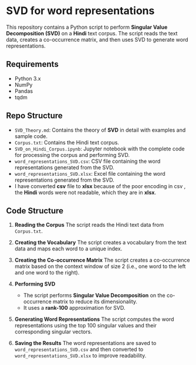 # SVD for word representations

This repository contains a Python script to perform **Singular Value Decomposition (SVD)** on a **Hindi** text corpus. The script reads the text data, creates a co-occurrence matrix, and then uses SVD to generate word representations.

## Requirements

- Python 3.x
- NumPy
- Pandas
- tqdm

## Repo Structure
- `SVD_Theory.md`: Contains the theory of **SVD** in detail with examples and sample code.
- `Corpus.txt`: Contains the Hindi text corpus.
- `SVD_on_Hindi_Corpus.ipynb`: Jupyter notebook with the complete code for processing the corpus and performing SVD.
- `word_representations_SVD.csv`: CSV file containing the word representations generated from the SVD.
- `word_representations_SVD.xlsx`: Excel file containing the word representations generated from the SVD.
-  I have converted **csv** file to **xlsx** because of the poor encoding in csv , the **Hindi** words were not readable, which they are in **xlsx**.

## Code Structure

1. **Reading the Corpus**
    The script reads the Hindi text data from `Corpus.txt`.
2. **Creating the Vocabulary**
    The script creates a vocabulary from the text data and maps each word to a unique index.
3. **Creating the Co-occurrence Matrix**
    The script creates a co-occurrence matrix based on the context window of size 2 (i.e., one word to the left and one word to the right).
4. **Performing SVD**
    * The script performs **Singular Value Decomposition** on the co-occurrence matrix to reduce its dimensionality.
    * It uses a **rank-100** approximation for SVD.
5. **Generating Word Representations**
    The script computes the word representations using the top 100 singular values and their corresponding singular vectors.

6. **Saving the Results**
    The word representations are saved to `word_representations_SVD.csv` and then converted to `word_representations_SVD.xlsx` to improve readability.




